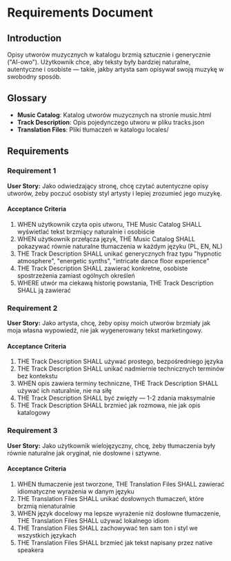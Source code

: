 # Requirements Document

## Introduction

Opisy utworów muzycznych w katalogu brzmią sztucznie i generycznie ("AI-owo"). Użytkownik chce, aby teksty były bardziej naturalne, autentyczne i osobiste — takie, jakby artysta sam opisywał swoją muzykę w swobodny sposób.

## Glossary

- **Music Catalog**: Katalog utworów muzycznych na stronie music.html
- **Track Description**: Opis pojedynczego utworu w pliku tracks.json
- **Translation Files**: Pliki tłumaczeń w katalogu locales/

## Requirements

### Requirement 1

**User Story:** Jako odwiedzający stronę, chcę czytać autentyczne opisy utworów, żeby poczuć osobisty styl artysty i lepiej zrozumieć jego muzykę.

#### Acceptance Criteria

1. WHEN użytkownik czyta opis utworu, THE Music Catalog SHALL wyświetlać tekst brzmiący naturalnie i osobiście
2. WHEN użytkownik przełącza język, THE Music Catalog SHALL pokazywać równie naturalne tłumaczenia w każdym języku (PL, EN, NL)
3. THE Track Description SHALL unikać generycznych fraz typu "hypnotic atmosphere", "energetic synths", "intricate dance floor experience"
4. THE Track Description SHALL zawierać konkretne, osobiste spostrzeżenia zamiast ogólnych określeń
5. WHERE utwór ma ciekawą historię powstania, THE Track Description SHALL ją zawierać

### Requirement 2

**User Story:** Jako artysta, chcę, żeby opisy moich utworów brzmiały jak moja własna wypowiedź, nie jak wygenerowany tekst marketingowy.

#### Acceptance Criteria

1. THE Track Description SHALL używać prostego, bezpośredniego języka
2. THE Track Description SHALL unikać nadmiernie technicznych terminów bez kontekstu
3. WHEN opis zawiera terminy techniczne, THE Track Description SHALL używać ich naturalnie, nie na siłę
4. THE Track Description SHALL być zwięzły — 1-2 zdania maksymalnie
5. THE Track Description SHALL brzmieć jak rozmowa, nie jak opis katalogowy

### Requirement 3

**User Story:** Jako użytkownik wielojęzyczny, chcę, żeby tłumaczenia były równie naturalne jak oryginał, nie dosłowne i sztywne.

#### Acceptance Criteria

1. WHEN tłumaczenie jest tworzone, THE Translation Files SHALL zawierać idiomatyczne wyrażenia w danym języku
2. THE Translation Files SHALL unikać dosłownych tłumaczeń, które brzmią nienaturalnie
3. WHEN język docelowy ma lepsze wyrażenie niż dosłowne tłumaczenie, THE Translation Files SHALL używać lokalnego idiom
4. THE Translation Files SHALL zachowywać ten sam ton i styl we wszystkich językach
5. THE Translation Files SHALL brzmieć jak tekst napisany przez native speakera
